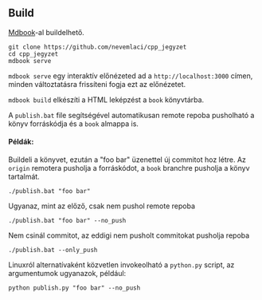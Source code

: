 ## Build

[Mdbook](https://github.com/rust-lang/mdBook)-al buildelhető.

```
git clone https://github.com/nevemlaci/cpp_jegyzet
cd cpp_jegyzet
mdbook serve
```

`mdbook serve` egy interaktív előnézeted ad a `http://localhost:3000` címen, minden változtatásra frissíteni fogja ezt az előnézetet.

`mdbook build` elkészíti a HTML leképzést a `book` könyvtárba.

A `publish.bat` file segítségével automatikusan remote repoba pusholható a könyv forráskódja és a `book` almappa is.

#### Példák:

Buildeli a könyvet, ezután a "foo bar" üzenettel új commitot hoz létre. Az `origin` remotera pusholja a forráskódot, a `book` branchre pusholja a könyv tartalmát.
```
./publish.bat "foo bar"
```

Ugyanaz, mint az előző, csak nem pushol remote repoba
```
./publish.bat "foo bar" --no_push
```

Nem csinál commitot, az eddigi nem pusholt commitokat pusholja repoba
```
./publish.bat --only_push
```

Linuxról alternatívaként közvetlen invokeolható a `python.py` script, az argumentumok ugyanazok, például:
```
python publish.py "foo bar" --no_push
```